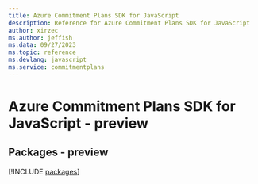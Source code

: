 ```yaml
---
title: Azure Commitment Plans SDK for JavaScript
description: Reference for Azure Commitment Plans SDK for JavaScript
author: xirzec
ms.author: jeffish
ms.data: 09/27/2023
ms.topic: reference
ms.devlang: javascript
ms.service: commitmentplans
---
```

# Azure Commitment Plans SDK for JavaScript - preview
## Packages - preview
[!INCLUDE [packages](commitment-plans-index.md)]